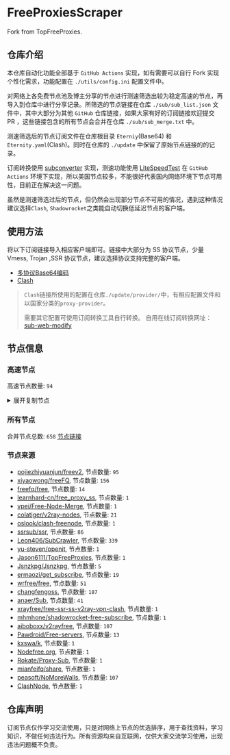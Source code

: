 # FreeProxiesScraper

Fork from TopFreeProxies.

## 仓库介绍
本仓库自动化功能全部基于 `GitHub Actions` 实现，如有需要可以自行 Fork 实现个性化需求，功能配置在 `./utils/config.ini` 配置文件中。

对网络上各免费节点池及博主分享的节点进行测速筛选出较为稳定高速的节点，再导入到仓库中进行分享记录。所筛选的节点链接在仓库 `./sub/sub_list.json` 文件中，其中大部分为其他 `GitHub` 仓库链接，如果大家有好的订阅链接欢迎提交 PR ，这些链接包含的所有节点会合并在仓库 `./sub/sub_merge.txt` 中。

测速筛选后的节点订阅文件在仓库根目录 `Eterniy`(Base64) 和 `Eternity.yaml`(Clash)。同时在仓库的 `./update` 中保留了原始节点链接的的记录。

订阅转换使用 [subconverter](https://github.com/tindy2013/subconverter) 实现，测速功能使用 [LiteSpeedTest](https://github.com/xxf098/LiteSpeedTest) 在 `GitHub Actions` 环境下实现，所以美国节点较多，不能很好代表国内网络环境下节点可用性，目前正在解决这一问题。

虽然是测速筛选过后的节点，但仍然会出现部分节点不可用的情况，遇到这种情况建议选择`Clash`, `Shadowrocket`之类能自动切换低延迟节点的客户端。

## 使用方法
将以下订阅链接导入相应客户端即可。链接中大部分为 SS 协议节点，少量 Vmess, Trojan ,SSR 协议节点，建议选择协议支持完整的客户端。

- [多协议Base64编码](https://raw.githubusercontent.com/caijh/FreeProxiesScraper/master/Eternity)
- [Clash](https://raw.githubusercontent.com/caijh/FreeProxiesScraper/master/Eternity.yaml)

>`Clash`链接所使用的配置在仓库`./update/provider/`中，有相应配置文件和以国家分类的`proxy-provider`。
>
>需要其它配置可使用订阅转换工具自行转换。
>自用在线订阅转换网址：[sub-web-modify](https://sub.v1.mk/)

## 节点信息
### 高速节点
高速节点数量: `94`
<details>
  <summary>展开复制节点</summary>

    ss://YWVzLTI1Ni1jZmI6cXdlclJFV1FAQA@p231.panda004.net:11389#%F0%9F%87%B0%F0%9F%87%B7%20%E4%B8%80%E5%85%83%E6%9C%BA%E5%9C%BAssrsub.de%20%E9%9F%A9%E5%9B%BD%2009
    trojan://8742fb1f-346e-4281-9ec9-4dd1aca4b9bc@hk6702.fans8.xyz:443?allowInsecure=1#%F0%9F%87%AF%F0%9F%87%B5%20%E6%97%A5%E6%9C%AC%28%E6%B2%B9%E7%AE%A1%E7%A0%B4%E8%A7%A3%E8%B5%84%E6%BA%90%E5%90%9B2.0%29%204
    ss://YWVzLTEyOC1nY206ZGJkYzE2ZTMtMWY2MS00MWJiLTk5YTYtNWYyOWQ4Yjg2Zjgy@120.233.185.59:20021#%F0%9F%87%AF%F0%9F%87%B5%20%E6%97%A5%E6%9C%AC%28%E6%B2%B9%E7%AE%A1%E7%A0%B4%E8%A7%A3%E8%B5%84%E6%BA%90%E5%90%9B2.0%29%202
    trojan://384d1b42-655f-11ed-a8bf-f23c91cfbbc9@3b1762f3-sy0cg0-szgtb7-11p9g.cm5.cnkuaishou.com:27233?allowInsecure=0&sni=3b1762f3-sy0cg0-szgtb7-11p9g.cm5.cnkuaishou.com#%F0%9F%87%AF%F0%9F%87%B5%20%E4%B8%80%E5%85%83%E6%9C%BA%E5%9C%BAssrsub.de%20%E6%97%A5%E6%9C%AC%2001
    trojan://85f133142f04dbf6547da33895cfabb3@203.156.253.11:39001?allowInsecure=1&sni=www.yrtok.com#%F0%9F%87%AF%F0%9F%87%B5%20%E4%B8%80%E5%85%83%E6%9C%BA%E5%9C%BAssrsub.de%20%E6%97%A5%E6%9C%AC%2007
    ss://Y2hhY2hhMjAtaWV0Zi1wb2x5MTMwNTpnQ2hidnBYOTVGWlR0T3Y2ZHR3c1JM@91.194.160.151:1235#%F0%9F%87%AF%F0%9F%87%B5%20%E4%B8%80%E5%85%83%E6%9C%BA%E5%9C%BAssrsub.de%20%E6%97%A5%E6%9C%AC%2008
    vmess://eyJ2IjoiMiIsInBzIjoi8J+Hr/Cfh7Ug5pel5pysKOayueeuoeegtOino+i1hOa6kOWQmzIuMCkiLCJhZGQiOiJ3d3cuZmV3YS5jZiIsInBvcnQiOiI0NDMiLCJ0eXBlIjoibm9uZSIsImlkIjoiOWZjZjFlMTAtNzcyYy1jZTgwLWQ1MWYtNjJjNzA4MzMzYzUwIiwiYWlkIjoiMCIsIm5ldCI6IndzIiwicGF0aCI6Ii9wYXRocy8iLCJob3N0Ijoid3d3LmZld2EuY2YiLCJ0bHMiOiJ0bHMifQ==
    vmess://eyJ2IjoiMiIsInBzIjoi8J+Hr/Cfh7Ug5LiA5YWD5py65Zy6c3Nyc3ViLmRlIOaXpeacrCAxMSIsImFkZCI6IjE0MC4yMjcuMjguOTIiLCJwb3J0IjoiMjA0NTIiLCJ0eXBlIjoibm9uZSIsImlkIjoiNTJhYmEzZWItMGE2Zi00YzJmLTI5YzYtZDRiMThhMWQ3YzNlIiwiYWlkIjoiMCIsIm5ldCI6InRjcCIsInBhdGgiOiIvcGF0aHMvIiwiaG9zdCI6Ind3dy5mZXdhLmNmIiwidGxzIjoiIn0=
    vmess://eyJ2IjoiMiIsInBzIjoi8J+Hr/Cfh7Ug5LiA5YWD5py65Zy6c3Nyc3ViLmRlIOaXpeacrCAxMyIsImFkZCI6IjE4My4yMzYuNTEuMzgiLCJwb3J0IjoiNDEzMDIiLCJ0eXBlIjoibm9uZSIsImlkIjoiNDE4MDQ4YWYtYTI5My00Yjk5LTliMGMtOThjYTM1ODBkZDI0IiwiYWlkIjoiMCIsIm5ldCI6InRjcCIsInBhdGgiOiIvcGF0aHMvIiwiaG9zdCI6Ind3dy5mZXdhLmNmIiwidGxzIjoiIn0=
    vmess://eyJ2IjoiMiIsInBzIjoi8J+HrfCfh7Ag5LiA5YWD5py65Zy6c3Nyc3ViLmRlIOmmmea4ryAwMSIsImFkZCI6InhnLmRhc2h1YWkuY3lvdSIsInBvcnQiOiIxOTkwMSIsInR5cGUiOiJub25lIiwiaWQiOiIwNjZiMzJjYy1lZTNkLTQ3MTktYjFmMC0yZjIwMjI5ODczN2UiLCJhaWQiOiIwIiwibmV0IjoidGNwIiwicGF0aCI6Ii9wYXRocy8iLCJob3N0Ijoid3d3LmZld2EuY2YiLCJ0bHMiOiIifQ==
    vmess://eyJ2IjoiMiIsInBzIjoi8J+HqPCfh7Mg5Y+w5rm+KOayueeuoeegtOino+i1hOa6kOWQmzIuMCkgMiIsImFkZCI6IjMzMXR3LmZhbnM4Lnh5eiIsInBvcnQiOiI4MCIsInR5cGUiOiJub25lIiwiaWQiOiI3ZjRmZjJlMWMwOGYzNWJkYWZlNzRhNmEzODY5MDdhYSIsImFpZCI6IjIiLCJuZXQiOiJ3cyIsInBhdGgiOiIvcmF5IiwiaG9zdCI6IjMzMXR3LmZhbnM4Lnh5eiIsInRscyI6InRscyJ9
    vmess://eyJ2IjoiMiIsInBzIjoi8J+HrfCfh7Ag5LiA5YWD5py65Zy6c3Nyc3ViLmRlIOmmmea4ryAwNiIsImFkZCI6IjkzNTFjY2E0LWU1OTQtY2JmYS1hNmRlLTNjMWVlMjMxNTY5NC5jYXN0bGVwZWFraG9zcGl0YWwubW9lIiwicG9ydCI6IjgwIiwidHlwZSI6Im5vbmUiLCJpZCI6IjIxYzkwNjY5LTE5M2QtNDlkMy04ZTM3LWY1YzE0NjJlYjEzNCIsImFpZCI6IjAiLCJuZXQiOiJ3cyIsInBhdGgiOiIvIiwiaG9zdCI6InRtcy5kaW5ndGFsay5jb20iLCJ0bHMiOiIifQ==
    ss://Y2hhY2hhMjAtaWV0Zi1wb2x5MTMwNTphNDY4ZGRiNC1mMDZmLTRhMTAtYmUyYi0yYjg5NTE2OTliNmM@jg647hf446ghvw.gym0boy.com:49709#%F0%9F%87%AD%F0%9F%87%B0%20%E4%B8%80%E5%85%83%E6%9C%BA%E5%9C%BAssrsub.de%20%E9%A6%99%E6%B8%AF%2008
    ss://YWVzLTI1Ni1nY206YzY5Mzc0ZGEtMjIwOC00Y2JkLWI4MWUtY2RmODhiNWU3ZjUz@ss.017.node-for-bigairport.win:22356#%F0%9F%87%AD%F0%9F%87%B0%20%E4%B8%80%E5%85%83%E6%9C%BA%E5%9C%BAssrsub.de%20%E9%A6%99%E6%B8%AF%2009
    ss://YWVzLTI1Ni1nY206YzY5Mzc0ZGEtMjIwOC00Y2JkLWI4MWUtY2RmODhiNWU3ZjUz@ss.008.node-for-bigairport.win:22356#%F0%9F%87%AD%F0%9F%87%B0%20%E4%B8%80%E5%85%83%E6%9C%BA%E5%9C%BAssrsub.de%20%E9%A6%99%E6%B8%AF%2011
    vmess://eyJ2IjoiMiIsInBzIjoi8J+HrfCfh7Ag5LiA5YWD5py65Zy6c3Nyc3ViLmRlIOmmmea4ryAxMiIsImFkZCI6IjEyMC4xOTguNzEuMjE2IiwicG9ydCI6IjQ2MTU5IiwidHlwZSI6Im5vbmUiLCJpZCI6IjQxODA0OGFmLWEyOTMtNGI5OS05YjBjLTk4Y2EzNTgwZGQyNCIsImFpZCI6IjAiLCJuZXQiOiJ0Y3AiLCJwYXRoIjoiLyIsImhvc3QiOiJ0bXMuZGluZ3RhbGsuY29tIiwidGxzIjoiIn0=
    trojan://85f133142f04dbf6547da33895cfabb3@120.233.128.68:39001?allowInsecure=1&sni=120.233.128.68#%F0%9F%87%AD%F0%9F%87%B0%20%E4%B8%80%E5%85%83%E6%9C%BA%E5%9C%BAssrsub.de%20%E9%A6%99%E6%B8%AF%2013
    trojan://85f133142f04dbf6547da33895cfabb3@113.99.140.184:39001?allowInsecure=1&sni=www.yrtok.com#%F0%9F%87%AD%F0%9F%87%B0%20%E4%B8%80%E5%85%83%E6%9C%BA%E5%9C%BAssrsub.de%20%E9%A6%99%E6%B8%AF%2014
    vmess://eyJ2IjoiMiIsInBzIjoi8J+HqPCfh7Mg5Y+w5rm+KOayueeuoeegtOino+i1hOa6kOWQmzIuMCkiLCJhZGQiOiIzMzB0dy5mYW5zOC54eXoiLCJwb3J0IjoiNDQzIiwidHlwZSI6Im5vbmUiLCJpZCI6IjdmNGZmMmUxLWMwOGYtMzViZC1hZmU3LTRhNmEzODY5MDdhYSIsImFpZCI6IjIiLCJuZXQiOiJ3cyIsInBhdGgiOiIvcmF5IiwiaG9zdCI6IjMzMHR3LmZhbnM4Lnh5eiIsInRscyI6InRscyJ9
    ss://YWVzLTI1Ni1jZmI6cXdlclJFV1FAQA@125.141.26.12:4857#%F0%9F%87%B0%F0%9F%87%B7%20%E4%B8%80%E5%85%83%E6%9C%BA%E5%9C%BAssrsub.de%20%E9%9F%A9%E5%9B%BD%2006
    ss://YWVzLTI1Ni1jZmI6eWlqaWFuMDUwMw@54.180.229.125:443#%F0%9F%87%B0%F0%9F%87%B7%20%E4%B8%80%E5%85%83%E6%9C%BA%E5%9C%BAssrsub.de%20%E9%9F%A9%E5%9B%BD%2007
    vmess://eyJ2IjoiMiIsInBzIjoi8J+HrfCfh7Ag6aaZ5rivKOayueeuoeegtOino+i1hOa6kOWQmzIuMCkgMiIsImFkZCI6InpjLjk5MDAuc2QyMDIxMTAwNy54eXoiLCJwb3J0IjoiMzIwMDEiLCJ0eXBlIjoibm9uZSIsImlkIjoiNjdjNTBmNmEtODE2ZC0zNTU1LTg5YjQtMTlkZDI5NjA4ZjhiIiwiYWlkIjoiMCIsIm5ldCI6InRjcCIsInBhdGgiOiIvcmF5IiwiaG9zdCI6IjMzMHR3LmZhbnM4Lnh5eiIsInRscyI6IiJ9
    vmess://eyJ2IjoiMiIsInBzIjoi8J+Hr/Cfh7Ug5pel5pysKOayueeuoeegtOino+i1hOa6kOWQmzIuMCkgMyIsImFkZCI6ImpwMDYtdm01LmVudHJ5LnNkamlnaGJpdW9kcmZoZ2l1by5iZWF1dHkiLCJwb3J0IjoiNjY4IiwidHlwZSI6Im5vbmUiLCJpZCI6ImEwZmVjMWZiLWUyMTctMzQ0Yi04NGUxLTQ1YjQxMmNjZDY3MCIsImFpZCI6IjEiLCJuZXQiOiJ3cyIsInBhdGgiOiIvIiwiaG9zdCI6ImpwMDYtdm01LmVudHJ5LnNkamlnaGJpdW9kcmZoZ2l1by5iZWF1dHkiLCJ0bHMiOiIifQ==
    vmess://eyJ2IjoiMiIsInBzIjoi8J+HsPCfh7cg5LiA5YWD5py65Zy6c3Nyc3ViLmRlIOmfqeWbvSAxMCIsImFkZCI6IjIwMy4yMjcuNDQuNzQiLCJwb3J0IjoiMzE5NDUiLCJ0eXBlIjoibm9uZSIsImlkIjoiN2NjYmIxNDctMzhiOC00ZDdjLTkyMDEtMmFkNGFlOGI4NzYxIiwiYWlkIjoiMCIsIm5ldCI6InRjcCIsInBhdGgiOiIvIiwiaG9zdCI6ImpwMDYtdm01LmVudHJ5LnNkamlnaGJpdW9kcmZoZ2l1by5iZWF1dHkiLCJ0bHMiOiIifQ==
    vmess://eyJ2IjoiMiIsInBzIjoi8J+HrfCfh7Ag6aaZ5rivKOayueeuoeegtOino+i1hOa6kOWQmzIuMCkiLCJhZGQiOiJpbmdyZXNzLWkyLm9uZWJveDYub3JnIiwicG9ydCI6IjM4MTAxIiwidHlwZSI6Im5vbmUiLCJpZCI6Ijc5Mzg2Njg1LTE2ZGEtMzI3Yy05ZTE0LWFhNmQ3MDJkODZiYyIsImFpZCI6IjEiLCJuZXQiOiJ3cyIsInBhdGgiOiIvaGxzL2NjdHY1cGhkLm0zdTgiLCJob3N0Ijoid3d3Lml2cG5wcm8ubmV0IiwidGxzIjoiIn0=
    vmess://eyJ2IjoiMiIsInBzIjoi8J+HuPCfh6wg5paw5Yqg5Z2hKOayueeuoeegtOino+i1hOa6kOWQmzIuMCkgNSIsImFkZCI6ImJhaS1waWFvLXdhbmctemhlLWlwbGM1Mi45ODg0OC54eXoiLCJwb3J0IjoiNDQzIiwidHlwZSI6Im5vbmUiLCJpZCI6IjdmNGZmMmUxLWMwOGYtMzViZC1hZmU3LTRhNmEzODY5MDdhYSIsImFpZCI6IjIiLCJuZXQiOiJ3cyIsInBhdGgiOiIvcmF5IiwiaG9zdCI6InNnNjcxMS5mYW5zOC54eXoiLCJ0bHMiOiJ0bHMifQ==
    trojan://8742fb1f-346e-4281-9ec9-4dd1aca4b9bc@67sg01.fans8.xyz:443?allowInsecure=1#%F0%9F%87%B8%F0%9F%87%AC%20%E6%96%B0%E5%8A%A0%E5%9D%A1%28%E6%B2%B9%E7%AE%A1%E7%A0%B4%E8%A7%A3%E8%B5%84%E6%BA%90%E5%90%9B2.0%29%204
    trojan://16877c70-e7b8-11ec-99f2-1239d0255272@w13.udpgw.com:443?allowInsecure=1#%F0%9F%87%B8%F0%9F%87%AC%20%E6%96%B0%E5%8A%A0%E5%9D%A1%28%E6%B2%B9%E7%AE%A1%E7%A0%B4%E8%A7%A3%E8%B5%84%E6%BA%90%E5%90%9B2.0%29%203
    trojan://d6b8011a-c725-435a-9fec-bf6d3530392c@194.53.53.249:2083?allowInsecure=1&sni=vle.amclubsvip.dpdns.org#%F0%9F%87%B8%F0%9F%87%AC%20%E4%B8%80%E5%85%83%E6%9C%BA%E5%9C%BAssrsub.de%20%E6%96%B0%E5%8A%A0%E5%9D%A1%2004
    vmess://eyJ2IjoiMiIsInBzIjoi8J+HuPCfh6wg5LiA5YWD5py65Zy6c3Nyc3ViLmRlIOaWsOWKoOWdoSAwNSIsImFkZCI6IjEyMC4yMzIuMTUzLjQwIiwicG9ydCI6IjMxMjA5IiwidHlwZSI6Im5vbmUiLCJpZCI6IjQxODA0OGFmLWEyOTMtNGI5OS05YjBjLTk4Y2EzNTgwZGQyNCIsImFpZCI6IjY0IiwibmV0IjoidGNwIiwicGF0aCI6Ii8iLCJob3N0IjoidmxlLmFtY2x1YnN2aXAuZHBkbnMub3JnIiwidGxzIjoiIn0=
    vmess://eyJ2IjoiMiIsInBzIjoi8J+HuPCfh6wg5LiA5YWD5py65Zy6c3Nyc3ViLmRlIOaWsOWKoOWdoSAwOCIsImFkZCI6IjUuMTAuMjQ1LjY5IiwicG9ydCI6IjQ0MyIsInR5cGUiOiJub25lIiwiaWQiOiI1MDk2MDczZC01MzVhLTQ4ODUtOTYwZC1lNzhkNWNiMGE4M2IiLCJhaWQiOiIwIiwibmV0Ijoid3MiLCJwYXRoIjoiL3d5ayIsImhvc3QiOiJkY3MuYXRsZW4uZHBkbnMub3JnIiwidGxzIjoidGxzIn0=
    vmess://eyJ2IjoiMiIsInBzIjoi8J+HqPCfh7Mg5Y+w5rm+XzEyMTMyMDAwMSIsImFkZCI6IjEwMy4xNTkuMjA2LjM1IiwicG9ydCI6IjMxOTQ1IiwidHlwZSI6Im5vbmUiLCJpZCI6ImUyZTUxMWIwLTdkZWYtNGUxYi1kMjM4LTZjYjUzOTFiMmUzZiIsImFpZCI6IjAiLCJuZXQiOiJ3cyIsInBhdGgiOiIvIiwiaG9zdCI6IjEwMy4xNTkuMjA2LjM1IiwidGxzIjoiIn0=
    vmess://eyJ2IjoiMiIsInBzIjoi8J+HqPCfh7Mg5Y+w5rm+XzEyMTMyMDAwMiIsImFkZCI6IjQ1LjEyMS40OC4xOTYiLCJwb3J0IjoiMTAwMDEiLCJ0eXBlIjoibm9uZSIsImlkIjoiMGVkMzU2MjktOTE5YS00ODkxLWJhMGYtMTNjZDE5OGY4NjNiIiwiYWlkIjoiMCIsIm5ldCI6InRjcCIsInBhdGgiOiIvIiwiaG9zdCI6IjEwMy4xNTkuMjA2LjM1IiwidGxzIjoiIn0=
    vmess://eyJ2IjoiMiIsInBzIjoi8J+HqPCfh7Mg5Y+w5rm+XzEyMTMyMDAwNiIsImFkZCI6IjEyMy41OC4xOTcuNzAiLCJwb3J0IjoiNDQzIiwidHlwZSI6Im5vbmUiLCJpZCI6IjRjYTAxOTZjLTA1ZTctNDVlYi05MDM2LTY5MmMyMDFmNDVmYiIsImFpZCI6IjAiLCJuZXQiOiJ3cyIsInBhdGgiOiIvIiwiaG9zdCI6IiIsInRscyI6IiJ9
    vmess://eyJ2IjoiMiIsInBzIjoi8J+HqPCfh7Mg5Y+w5rm+XzEyMTMyMDAwNyIsImFkZCI6IjE1Mi4zMi4xNjcuMTY2IiwicG9ydCI6IjE5NTg4IiwidHlwZSI6Im5vbmUiLCJpZCI6ImUxNjBkMGJhLTViMWEtNDQ4Yy1mY2ZiLTM1YmZjNWMyYjFiNSIsImFpZCI6IjAiLCJuZXQiOiJ0Y3AiLCJwYXRoIjoiLyIsImhvc3QiOiIiLCJ0bHMiOiIifQ==
    vmess://eyJ2IjoiMiIsInBzIjoi8J+HuPCfh6wg5paw5Yqg5Z2hXzEyMTMyMDAwMSIsImFkZCI6IjguMjIyLjIzOS43IiwicG9ydCI6IjMwMzI3IiwidHlwZSI6Im5vbmUiLCJpZCI6ImIzMTNlNjcwLWJmZDQtNGI2Mi1kMzE0LTBkMjk2ZTM2MzE5MiIsImFpZCI6IjAiLCJuZXQiOiJ0Y3AiLCJwYXRoIjoiLyIsImhvc3QiOiIiLCJ0bHMiOiIifQ==
    vmess://eyJ2IjoiMiIsInBzIjoi8J+HuPCfh6wg5paw5Yqg5Z2hXzEyMTMyMDAwNCIsImFkZCI6IjIwNy4xNDguNzcuMjE1IiwicG9ydCI6IjIiLCJ0eXBlIjoibm9uZSIsImlkIjoiNmUyMDgwYmMtMDdiMC00MDQ2LThjNmEtYmI1YTE4ZTEyZjdjIiwiYWlkIjoiMCIsIm5ldCI6IndzIiwicGF0aCI6Ii8iLCJob3N0IjoiIiwidGxzIjoiIn0=
    vmess://eyJ2IjoiMiIsInBzIjoi8J+HuPCfh6wg5paw5Yqg5Z2hXzEyMTMyMDAwOCIsImFkZCI6IjguMjE5LjI0MC4xMjAiLCJwb3J0IjoiMzI5NjkiLCJ0eXBlIjoibm9uZSIsImlkIjoiOTUyNDkwMjAtZmJiNy00NTkyLWVmY2UtNmFkMzk1NGMzZmFkIiwiYWlkIjoiMCIsIm5ldCI6InRjcCIsInBhdGgiOiIvIiwiaG9zdCI6IiIsInRscyI6IiJ9
    vmess://eyJ2IjoiMiIsInBzIjoi8J+HuPCfh6wg5paw5Yqg5Z2hXzEyMTMyMDAwOSIsImFkZCI6IjguMjE5LjU5LjYzIiwicG9ydCI6IjEyNjgxIiwidHlwZSI6Im5vbmUiLCJpZCI6ImNjNThjYmRjLWMzNmYtNDJmNC05MjU0LThmNGZjNTY0MjQ2YiIsImFpZCI6IjAiLCJuZXQiOiJ0Y3AiLCJwYXRoIjoiLyIsImhvc3QiOiIiLCJ0bHMiOiIifQ==
    vmess://eyJ2IjoiMiIsInBzIjoi8J+HuPCfh6wg5paw5Yqg5Z2hXzEyMTMyMDAzNyIsImFkZCI6IjguMjE5LjU5LjIyMiIsInBvcnQiOiI0Njk5OCIsInR5cGUiOiJub25lIiwiaWQiOiI1YzliZWQxYS03MTZiLTQzZTctYzgwNy05ZTA3NTgxODYzNjAiLCJhaWQiOiIwIiwibmV0Ijoid3MiLCJwYXRoIjoiLyIsImhvc3QiOiIiLCJ0bHMiOiIifQ==
    vmess://eyJ2IjoiMiIsInBzIjoi8J+HuPCfh6wg5paw5Yqg5Z2hXzEyMTMyMDA5MCIsImFkZCI6IjE0My40Mi42Ni45IiwicG9ydCI6IjQwNjM3IiwidHlwZSI6Im5vbmUiLCJpZCI6IjdlMzBkMDM5LTE3NTEtNGZiZC1hYTBhLTkxOGIwMzAwMzUxNSIsImFpZCI6IjAiLCJuZXQiOiJ3cyIsInBhdGgiOiIvY2hhbWkiLCJob3N0IjoiIiwidGxzIjoiIn0=
    vmess://eyJ2IjoiMiIsInBzIjoi8J+Hr/Cfh7Ug5pel5pysXzEyMTMyMDAwMSIsImFkZCI6IjEwMy4zNS4xOTAuNjUiLCJwb3J0IjoiNDQzIiwidHlwZSI6Im5vbmUiLCJpZCI6ImVkNTMxZWJlLTQ5NzEtNDdmOS1hODgxLTYzNmQwYjEwMWE0NSIsImFpZCI6IjAiLCJuZXQiOiJ3cyIsInBhdGgiOiIvIiwiaG9zdCI6IiIsInRscyI6IiJ9
    vmess://eyJ2IjoiMiIsInBzIjoi8J+Hr/Cfh7Ug5pel5pysXzEyMTMyMDAwNyIsImFkZCI6IjY0LjE3Ni4zOS4zMSIsInBvcnQiOiI1NjI2MiIsInR5cGUiOiJub25lIiwiaWQiOiI1OTBmMjc0NC1lOWQxLTRmMmMtYTM4NC1kMzViNzM2YmNhNDEiLCJhaWQiOiIwIiwibmV0IjoidGNwIiwicGF0aCI6Ii8iLCJob3N0IjoiIiwidGxzIjoiIn0=
    vmess://eyJ2IjoiMiIsInBzIjoi8J+Hr/Cfh7Ug5pel5pysXzEyMTMyMDAwOSIsImFkZCI6ImtreXgueXlkc2lpLmNvbSIsInBvcnQiOiI4MCIsInR5cGUiOiJub25lIiwiaWQiOiJmMzJmYjYzNy02N2ViLTQ4YmUtOWYyOS00NTIzYzQ3MjBkZTciLCJhaWQiOiIwIiwibmV0Ijoid3MiLCJwYXRoIjoiLyIsImhvc3QiOiJ5eHR3LjY1MTU2OC54eXoiLCJ0bHMiOiIifQ==
    vmess://eyJ2IjoiMiIsInBzIjoi8J+Hr/Cfh7Ug5pel5pysXzEyMTMyMDAyMiIsImFkZCI6IjE0OS4yOC4xOS42MyIsInBvcnQiOiI0MjI4MCIsInR5cGUiOiJub25lIiwiaWQiOiI4MjNjYTBkNC1hN2Y4LTRlOTktODA5MC0yMzUxZjcxOGQxMDYiLCJhaWQiOiIwIiwibmV0IjoidGNwIiwicGF0aCI6Ii8iLCJob3N0IjoieXh0dy42NTE1NjgueHl6IiwidGxzIjoiIn0=
    ss://YWVzLTEyOC1jZmI6c2hhZG93c29ja3M@156.146.38.163:443#US_09
    vmess://eyJ2IjoiMiIsInBzIjoiUG9vbF/wn4e68J+HuFVTXzEyIiwiYWRkIjoiMTkyLjk2LjIwNC4yNTAiLCJwb3J0IjoiNDQzIiwidHlwZSI6Im5vbmUiLCJpZCI6ImFiYTUwZGQ0LTU0ODQtM2IwNS1iMTRhLTQ2NjFjYWY4NjJkNSIsImFpZCI6IjQiLCJuZXQiOiJ3cyIsInBhdGgiOiIvd3MiLCJob3N0IjoiIiwidGxzIjoidGxzIn0=
    vmess://eyJ2IjoiMiIsInBzIjoiVVNfMTMiLCJhZGQiOiIxNTAuMjMwLjQxLjkiLCJwb3J0IjoiMjMyOTIiLCJ0eXBlIjoibm9uZSIsImlkIjoiOTU2YzZjMmYtYmY1NC00Yjg3LWZhZmQtNGI3NjdjYTEyNzUwIiwiYWlkIjoiMCIsIm5ldCI6InRjcCIsInBhdGgiOiIvd3MiLCJob3N0IjoiIiwidGxzIjoiIn0=
    vmess://eyJ2IjoiMiIsInBzIjoiVVNfMTQiLCJhZGQiOiIxNTkuMjIzLjMyLjIzMCIsInBvcnQiOiI4MDgwIiwidHlwZSI6Im5vbmUiLCJpZCI6IjcwMDIzMzBkLWZlMjctNGI1Ni1iMjJmLWQ3ZTNlYjgyNWZkYiIsImFpZCI6IjAiLCJuZXQiOiJ3cyIsInBhdGgiOiIvY2N0djEzL2hkLm0zdTgiLCJob3N0IjoiMTU5LjIyMy4zMi4yMzAiLCJ0bHMiOiIifQ==
    vmess://eyJ2IjoiMiIsInBzIjoiVVNfMTYiLCJhZGQiOiI1MS44MS4yMjMuMzEiLCJwb3J0IjoiNDQzIiwidHlwZSI6Im5vbmUiLCJpZCI6ImMwMTU2NDUxLTRlZmItNDVlMi04NGZjLThkMzE1YzQ2NTBkYiIsImFpZCI6IjMyIiwibmV0IjoidGNwIiwicGF0aCI6Ii9jY3R2MTMvaGQubTN1OCIsImhvc3QiOiIxNTkuMjIzLjMyLjIzMCIsInRscyI6IiJ9
    vmess://eyJ2IjoiMiIsInBzIjoiVVNfMTciLCJhZGQiOiI2OC4xODMuMTI5LjE5NyIsInBvcnQiOiI4MDgwIiwidHlwZSI6Im5vbmUiLCJpZCI6IjE1N2FiMjRjLTJmMDItNDRkMi1iMjExLTZkNzA2MTJjOWY2NCIsImFpZCI6IjAiLCJuZXQiOiJ3cyIsInBhdGgiOiIvY2N0djEzL2hkLm0zdTgiLCJob3N0IjoiNjguMTgzLjEyOS4xOTciLCJ0bHMiOiIifQ==
    vmess://eyJ2IjoiMiIsInBzIjoi8J+HuvCfh7gg5LiA5YWD5py65Zy6c3Nyc3ViLmRlIOe+juWbvSAwNSIsImFkZCI6InhkZC5kYXNodWFpLmN5b3UiLCJwb3J0IjoiNDUwNTMiLCJ0eXBlIjoibm9uZSIsImlkIjoiMDY2YjMyY2MtZWUzZC00NzE5LWIxZjAtMmYyMDIyOTg3MzdlIiwiYWlkIjoiMCIsIm5ldCI6InRjcCIsInBhdGgiOiIvY2N0djEzL2hkLm0zdTgiLCJob3N0IjoiNjguMTgzLjEyOS4xOTciLCJ0bHMiOiIifQ==
    trojan://d6b8011a-c725-435a-9fec-bf6d3530392c@198.62.62.4:443?allowInsecure=1&sni=vle.amclubsvip.dpdns.org#%F0%9F%87%BA%F0%9F%87%B8%20%E4%B8%80%E5%85%83%E6%9C%BA%E5%9C%BAssrsub.de%20%E7%BE%8E%E5%9B%BD%2008
    ss://Y2hhY2hhMjAtaWV0Zi1wb2x5MTMwNTo0YzlhYTczOS1mZjJkLTQ1Y2MtYmZjMC05MDIzMWY5MTk5NTY@sh.pddwdf.store:39789#%F0%9F%87%BA%F0%9F%87%B8%20%E4%B8%80%E5%85%83%E6%9C%BA%E5%9C%BAssrsub.de%20%E7%BE%8E%E5%9B%BD%2009
    vmess://eyJ2IjoiMiIsInBzIjoi8J+HuvCfh7gg5LiA5YWD5py65Zy6c3Nyc3ViLmRlIOe+juWbvSAxMiIsImFkZCI6ImhhYS5kYXNodWFpLmN5b3UiLCJwb3J0IjoiNDUwNTIiLCJ0eXBlIjoibm9uZSIsImlkIjoiMDY2YjMyY2MtZWUzZC00NzE5LWIxZjAtMmYyMDIyOTg3MzdlIiwiYWlkIjoiMCIsIm5ldCI6InRjcCIsInBhdGgiOiIvIiwiaG9zdCI6InZsZS5hbWNsdWJzdmlwLmRwZG5zLm9yZyIsInRscyI6IiJ9
    trojan://d6b8011a-c725-435a-9fec-bf6d3530392c@104.25.254.4:2087?allowInsecure=1&sni=vle.amclubdns.dpdns.org#%F0%9F%87%BA%F0%9F%87%B8%20%E4%B8%80%E5%85%83%E6%9C%BA%E5%9C%BAssrsub.de%20%E7%BE%8E%E5%9B%BD%2013
    vmess://eyJ2IjoiMiIsInBzIjoi8J+HuvCfh7gg5LiA5YWD5py65Zy6c3Nyc3ViLmRlIOe+juWbvSAxNiIsImFkZCI6IjEwNC4yMS45Ni4xIiwicG9ydCI6IjIwODciLCJ0eXBlIjoibm9uZSIsImlkIjoiMWMzNjkwNmUtMWEyMS00MzMwLWIwNGYtODViYWYxYTZmZjI2IiwiYWlkIjoiMCIsIm5ldCI6IndzIiwicGF0aCI6Ii8iLCJob3N0IjoicmFrMWQzLjc3NzI2OS54eXoiLCJ0bHMiOiJ0bHMifQ==
    vmess://eyJ2IjoiMiIsInBzIjoi8J+HuvCfh7gg5LiA5YWD5py65Zy6c3Nyc3ViLmRlIOe+juWbvSAyNiIsImFkZCI6IjQ1LjE0Ny4yMDEuMjMxIiwicG9ydCI6IjIzMTAwIiwidHlwZSI6Im5vbmUiLCJpZCI6ImFjYjNmYTIwLTY2N2ItNDMxZC1iMGUwLTI1MDQ1YWU4YjJkMSIsImFpZCI6IjAiLCJuZXQiOiJ3cyIsInBhdGgiOiIvIiwiaG9zdCI6IiIsInRscyI6IiJ9
    trojan://2b1ed981-6547-4094-998b-06a3323d6f6c@120.233.44.201:21179?allowInsecure=0&sni=k30.tudou211.com#%F0%9F%87%BA%F0%9F%87%B8%20%E4%B8%80%E5%85%83%E6%9C%BA%E5%9C%BAssrsub.de%20%E7%BE%8E%E5%9B%BD%2036
    trojan://1b4c16925f934c57b954a9f0f23dea33@42.240.152.238:8842?allowInsecure=1&sni=brwx.spvpv.com#%F0%9F%87%BA%F0%9F%87%B8%20%E4%B8%80%E5%85%83%E6%9C%BA%E5%9C%BAssrsub.de%20%E7%BE%8E%E5%9B%BD%2041
    trojan://4a3ee276-f50f-46f6-ba4d-13571732ab70@172.67.204.120:443?allowInsecure=0&sni=ddcDe.890603.XYz#%F0%9F%87%BA%F0%9F%87%B8%20%E4%B8%80%E5%85%83%E6%9C%BA%E5%9C%BAssrsub.de%20%E7%BE%8E%E5%9B%BD%2046
    vmess://eyJ2IjoiMiIsInBzIjoi8J+HuvCfh7gg5LiA5YWD5py65Zy6c3Nyc3ViLmRlIOe+juWbvSA0NyIsImFkZCI6InYyNS5oZWR1aWFuLmxpbmsiLCJwb3J0IjoiMzA4MjUiLCJ0eXBlIjoibm9uZSIsImlkIjoiY2JiM2Y4NzctZDFmYi0zNDRjLTg3YTktZDE1M2JmZmQ1NDg0IiwiYWlkIjoiMiIsIm5ldCI6IndzIiwicGF0aCI6Ii9vb29vIiwiaG9zdCI6InYyNS5oZWR1aWFuLmxpbmsiLCJ0bHMiOiIifQ==
    vmess://eyJ2IjoiMiIsInBzIjoi8J+HuvCfh7gg5LiA5YWD5py65Zy6c3Nyc3ViLmRlIOe+juWbvSA1NCIsImFkZCI6IjE0MS4xMDEuMTIwLjY0IiwicG9ydCI6IjIwNTMiLCJ0eXBlIjoibm9uZSIsImlkIjoiMzgxY2I2ZDEtNmFkNC00OTA5LTg0OTQtYjhkNzg2Y2Y3OGNlIiwiYWlkIjoiMCIsIm5ldCI6IndzIiwicGF0aCI6Ii8iLCJob3N0IjoiMTc0NDAwNzU3OC5zcGVlZC56amd6YS5jY2NwLmZyZWVmbHkucHAudWEiLCJ0bHMiOiJ0bHMifQ==
    trojan://T@_WvT8Ho@LW%w_,@172.66.44.214:2053?allowInsecure=0&sni=NOp-55q.pAgEs.dEv#%F0%9F%87%BA%F0%9F%87%B8%20%E4%B8%80%E5%85%83%E6%9C%BA%E5%9C%BAssrsub.de%20%E7%BE%8E%E5%9B%BD%2056
    vmess://eyJ2IjoiMiIsInBzIjoi8J+HuvCfh7gg5LiA5YWD5py65Zy6c3Nyc3ViLmRlIOe+juWbvSA2NiIsImFkZCI6IjEwNC4xOC40My4yMSIsInBvcnQiOiI4NDQzIiwidHlwZSI6Im5vbmUiLCJpZCI6ImIzYjI4ZGE1LWEyN2QtNGQzMy1lZTEzLWRjZGY1YzdmYzQ1YiIsImFpZCI6IjAiLCJuZXQiOiJ3cyIsInBhdGgiOiIvIiwiaG9zdCI6Im1haWxtYW4tYmFja2luZy1mYWNpbGl0YXRlLWNlbnRzLnRyeWNsb3VkZmxhcmUuY29tIiwidGxzIjoidGxzIn0=
    vmess://eyJ2IjoiMiIsInBzIjoi8J+HuvCfh7gg5LiA5YWD5py65Zy6c3Nyc3ViLmRlIOe+juWbvSA2NyIsImFkZCI6IjQ1LjIwNy4yMDEuMTUiLCJwb3J0IjoiMzQ2MjUiLCJ0eXBlIjoibm9uZSIsImlkIjoiMzU1MTBkZjQtOTg5OS00NDI3LWU4MjYtZDAwNWYwYWFiYzZjIiwiYWlkIjoiMCIsIm5ldCI6InRjcCIsInBhdGgiOiIvIiwiaG9zdCI6Im1haWxtYW4tYmFja2luZy1mYWNpbGl0YXRlLWNlbnRzLnRyeWNsb3VkZmxhcmUuY29tIiwidGxzIjoiIn0=
    vmess://eyJ2IjoiMiIsInBzIjoi8J+HqPCfh6Yg5Yqg5ou/5aSnXzEyMTMyMDAwMyIsImFkZCI6IjE5OC41Ny4yNy4yMTIiLCJwb3J0IjoiMjIzMjQiLCJ0eXBlIjoibm9uZSIsImlkIjoiMDQ2MjFiYWUtYWIzNi0xMWVjLWI5MDktMDI0MmFjMTIwMDAyIiwiYWlkIjoiMCIsIm5ldCI6InRjcCIsInBhdGgiOiIvIiwiaG9zdCI6Im1haWxtYW4tYmFja2luZy1mYWNpbGl0YXRlLWNlbnRzLnRyeWNsb3VkZmxhcmUuY29tIiwidGxzIjoiIn0=
    vmess://eyJ2IjoiMiIsInBzIjoi8J+HqPCfh6Yg5Yqg5ou/5aSnXzEyMTMyMDAzMiIsImFkZCI6IjE5My4yMDMuMjAzLjYzIiwicG9ydCI6IjgwIiwidHlwZSI6Im5vbmUiLCJpZCI6ImY2MTIwM2JkLWYzODYtNGQxMi05ODUzLWNjODI5ZDZiN2M5ZCIsImFpZCI6IjAiLCJuZXQiOiJ3cyIsInBhdGgiOiIvdm1lc3MiLCJob3N0IjoiMTkzLjIwMy4yMDMuNjMiLCJ0bHMiOiIifQ==
    vmess://eyJ2IjoiMiIsInBzIjoi8J+HuvCfh7gg576O5Zu9XzEyMTMyMDAwMyIsImFkZCI6ImU2OTFkNjFhLWYuM252eC5jb20iLCJwb3J0IjoiNDQzIiwidHlwZSI6Im5vbmUiLCJpZCI6Ijc0ZGQ2NzRkLTM1ZmEtNGY3NS04YjA1LTBmMjc2ZTE1YzA5MSIsImFpZCI6IjEiLCJuZXQiOiJ3cyIsInBhdGgiOiIvYXNzZXRzIiwiaG9zdCI6ImU2OTFkNjFhLWYuM252eC5jb20iLCJ0bHMiOiJ0bHMifQ==
    ss://YWVzLTI1Ni1jZmI6YUxwUXRmRVplNDQ1UXlIaw@185.126.116.125:9098#RO_08
    ss://YWVzLTI1Ni1nY206UmV4bkJnVTdFVjVBRHhH@169.197.141.14:7002#ZZ_20
    ss://YWVzLTI1Ni1nY206Rm9PaUdsa0FBOXlQRUdQ@169.197.143.232:7307#ZZ_21
    vmess://eyJ2IjoiMiIsInBzIjoiXzAyIiwiYWRkIjoiMjMuOTEuMTAwLjI0MyIsInBvcnQiOiIzMDg2MiIsInR5cGUiOiJub25lIiwiaWQiOiIzYjBmNDRlNC1kZDExLTQyOWQtYzgwZi02MTViMTA1OTVkYjkiLCJhaWQiOiIwIiwibmV0IjoidGNwIiwicGF0aCI6Ii9hc3NldHMiLCJob3N0IjoiZTY5MWQ2MWEtZi4zbnZ4LmNvbSIsInRscyI6IiJ9
    vmess://eyJ2IjoiMiIsInBzIjoiXzAzIiwiYWRkIjoiMTI4LjEuMTM0LjEyNiIsInBvcnQiOiI2NjY2IiwidHlwZSI6Im5vbmUiLCJpZCI6IjdmYjNiNTcxLWNkYTgtNDBmNi1jOWU2LWRiOTc2NWVhOGZhYSIsImFpZCI6IjAiLCJuZXQiOiJ0Y3AiLCJwYXRoIjoiL2Fzc2V0cyIsImhvc3QiOiJlNjkxZDYxYS1mLjNudnguY29tIiwidGxzIjoiIn0=
    vmess://eyJ2IjoiMiIsInBzIjoiXzA0IiwiYWRkIjoiMTY4LjEzOC4xNzEuNjUiLCJwb3J0IjoiNDQzIiwidHlwZSI6Im5vbmUiLCJpZCI6IjRhZjZmZDlhLWU4YjQtNDZmMi1kYTNhLTIwN2Y0NTc3NjU2YyIsImFpZCI6IjAiLCJuZXQiOiJ0Y3AiLCJwYXRoIjoiL2Fzc2V0cyIsImhvc3QiOiJlNjkxZDYxYS1mLjNudnguY29tIiwidGxzIjoidGxzIn0=
    vmess://eyJ2IjoiMiIsInBzIjoiXzA1IiwiYWRkIjoiMTM5LjU5LjI0NC4xNDMiLCJwb3J0IjoiMzg5NDEiLCJ0eXBlIjoibm9uZSIsImlkIjoiM2RjNWMxYzktN2Q4Yy00MzJlLWRhZmYtNDQyMjEwM2E3OTE4IiwiYWlkIjoiMCIsIm5ldCI6InRjcCIsInBhdGgiOiIvYXNzZXRzIiwiaG9zdCI6ImU2OTFkNjFhLWYuM252eC5jb20iLCJ0bHMiOiIifQ==
    vmess://eyJ2IjoiMiIsInBzIjoiUmVsYXlfLfCfh6zwn4enR0JfMDYiLCJhZGQiOiJubnYuY2hpdGFjZG4ueHl6IiwicG9ydCI6IjU0MjQyIiwidHlwZSI6Im5vbmUiLCJpZCI6ImYyMzkzZDgyLTk0YzQtNGIxMi04MjY3LTI5M2E3NTAwZTQ4NyIsImFpZCI6IjAiLCJuZXQiOiJ0Y3AiLCJwYXRoIjoiL2Fzc2V0cyIsImhvc3QiOiJlNjkxZDYxYS1mLjNudnguY29tIiwidGxzIjoiIn0=
    ss://YWVzLTI1Ni1nY206VEV6amZBWXEySWp0dW9T@85.208.108.20:6697#%F0%9F%87%AA%F0%9F%87%BA%20%E6%AC%A7%E6%B4%B2%28%E6%B2%B9%E7%AE%A1%E7%A0%B4%E8%A7%A3%E8%B5%84%E6%BA%90%E5%90%9B2.0%29%206
    trojan://7dafe71e-2be6-302f-bdfc-e6319a3299bc@tj-sg02.yiyodns.xyz:443?allowInsecure=1#%F0%9F%87%AA%F0%9F%87%BA%20%E6%AC%A7%E6%B4%B2%28%E6%B2%B9%E7%AE%A1%E7%A0%B4%E8%A7%A3%E8%B5%84%E6%BA%90%E5%90%9B2.0%29%205
    trojan://e8c1ab3c-89b3-4933-92df-682e6dce7819@jgwxn4.gaox.ml:443?allowInsecure=1&sni=jgwxn4.gaox.ml#%F0%9F%87%AA%F0%9F%87%BA%20%E6%AC%A7%E6%B4%B2%28%E6%B2%B9%E7%AE%A1%E7%A0%B4%E8%A7%A3%E8%B5%84%E6%BA%90%E5%90%9B2.0%29%204
    vmess://eyJ2IjoiMiIsInBzIjoi8J+HqvCfh7og5qyn5rSyKOayueeuoeegtOino+i1hOa6kOWQmzIuMCkgMyIsImFkZCI6IjE4NS4yMjUuNjkuMTM0IiwicG9ydCI6IjQ1MDgxIiwidHlwZSI6Im5vbmUiLCJpZCI6IjNjM2JmZDc1LWRjMzAtNGU3Ni04OTQwLTQ3ZTExMzdlMjFmOSIsImFpZCI6IjY0IiwibmV0IjoidGNwIiwicGF0aCI6Ii8iLCJob3N0Ijoiamd3eG40Lmdhb3gubWwiLCJ0bHMiOiIifQ==
    vmess://eyJ2IjoiMiIsInBzIjoi8J+HqvCfh7og5qyn5rSyKOayueeuoeegtOino+i1hOa6kOWQmzIuMCkiLCJhZGQiOiJiZ3B2Mi5rdHlqc3EuY29tIiwicG9ydCI6IjEyMjIzIiwidHlwZSI6Im5vbmUiLCJpZCI6IjllYTcwZDU3LTljYjYtM2JkMC1hZTQxLTU2MDFlNTE2ZGNjNiIsImFpZCI6IjAiLCJuZXQiOiJ0Y3AiLCJwYXRoIjoiLyIsImhvc3QiOiJqZ3d4bjQuZ2FveC5tbCIsInRscyI6IiJ9
    trojan://bd77bfe8-e0f3-11ec-bd7c-f23c913c8d2b@e312e558-sxusg0-t3f7qr-141tv.cu.plebai.net:15229?allowInsecure=0&sni=e312e558-sxusg0-t3f7qr-141tv.cu.plebai.net#%F0%9F%87%A9%F0%9F%87%AA%20%E4%B8%80%E5%85%83%E6%9C%BA%E5%9C%BAssrsub.de%20%E4%BF%84%E7%BD%97%E6%96%AF%2007
    ss://YWVzLTI1Ni1nY206M2VlOTBhYTktODgzMS00ZWEzLTk0MjUtYzM2MTA5MGE5Mzhk@zf1.10101251.xyz:20251#%F0%9F%87%A9%F0%9F%87%AA%20%E4%B8%80%E5%85%83%E6%9C%BA%E5%9C%BAssrsub.de%20%E8%8A%AC%E5%85%B0%2001
    vmess://eyJ2IjoiMiIsInBzIjoi8J+HqfCfh6og5LiA5YWD5py65Zy6c3Nyc3ViLmRlIOS8iuaclyAwMSIsImFkZCI6IjUuNzUuMTkzLjI1NCIsInBvcnQiOiIyMDgwIiwidHlwZSI6Im5vbmUiLCJpZCI6ImI1ZGUzZWNiLTBiODQtNGMxYi1jMTExLTRiNzdhZGQ0ODMzNyIsImFpZCI6IjAiLCJuZXQiOiJ0Y3AiLCJwYXRoIjoiLyIsImhvc3QiOiJlMzEyZTU1OC1zeHVzZzAtdDNmN3FyLTE0MXR2LmN1LnBsZWJhaS5uZXQiLCJ0bHMiOiIifQ==
    vmess://eyJ2IjoiMiIsInBzIjoi5LmM5YWL5YWwXzEyMTMyMDAwNCIsImFkZCI6IjE4NS4yNTAuMTUwLjIyMCIsInBvcnQiOiI4MDgwIiwidHlwZSI6Im5vbmUiLCJpZCI6ImFjNzZmYzQxLTk2YjItNGQ1Yi04MDJkLTY5NWU2YWM1NzgwYiIsImFpZCI6IjAiLCJuZXQiOiJ3cyIsInBhdGgiOiIvdm1lc3MiLCJob3N0IjoiMTg1LjI1MC4xNTAuMjIwIiwidGxzIjoiIn0=
    vmess://eyJ2IjoiMiIsInBzIjoi8J+HrvCfh7cg5LyK5pyXXzEyMTMyMDAwMSIsImFkZCI6IjE5NS4yMTEuNDQuMTA3IiwicG9ydCI6IjIwNTE1IiwidHlwZSI6Im5vbmUiLCJpZCI6ImE1NmIxZmIyLTZhNDgtNGQwOC04MGU3LTdjYzFiMmRmMDE5ZSIsImFpZCI6IjAiLCJuZXQiOiJ0Y3AiLCJwYXRoIjoiL3ZtZXNzIiwiaG9zdCI6IjE4NS4yNTAuMTUwLjIyMCIsInRscyI6IiJ9
    vmess://eyJ2IjoiMiIsInBzIjoi8J+HrvCfh7cg5LyK5pyXXzEyMTMyMDAwNiIsImFkZCI6IjgxLjEyLjI3LjIiLCJwb3J0IjoiNTg3NjgiLCJ0eXBlIjoibm9uZSIsImlkIjoiMzI0ZDM4NjgtY2ZlZi00YmQ0LWFiNDQtMTc3NmE0MDY2MzVmIiwiYWlkIjoiMCIsIm5ldCI6InRjcCIsInBhdGgiOiIvdm1lc3MiLCJob3N0IjoiMTg1LjI1MC4xNTAuMjIwIiwidGxzIjoiIn0=
    vmess://eyJ2IjoiMiIsInBzIjoi8J+HrvCfh7cg5LyK5pyXXzEyMTMyMDAwNyIsImFkZCI6IjE1OC41OC4xODguMjEiLCJwb3J0IjoiNDUwNjEiLCJ0eXBlIjoibm9uZSIsImlkIjoiMDk2YmI3OTktNjU1NC00YmFjLTgyMmUtM2FhNTY0ZWEzMWZmIiwiYWlkIjoiMCIsIm5ldCI6IndzIiwicGF0aCI6Ii8iLCJob3N0IjoiIiwidGxzIjoiIn0=
    vmess://eyJ2IjoiMiIsInBzIjoi8J+HrvCfh7cg5LyK5pyXXzEyMTMyMDAwOCIsImFkZCI6Ijc5LjE0My44NC4xMTciLCJwb3J0IjoiMTE1NDEiLCJ0eXBlIjoibm9uZSIsImlkIjoiNDY0NjViYmUtNjI4YS00OTg4LWFlM2MtMGMxNjQyMzdhMDM5IiwiYWlkIjoiMCIsIm5ldCI6InRjcCIsInBhdGgiOiIvIiwiaG9zdCI6IiIsInRscyI6IiJ9
    vmess://eyJ2IjoiMiIsInBzIjoi8J+Ht/Cfh7og5L+E572X5pav6IGU6YKmXzEyMTMyMDAwMiIsImFkZCI6IjQ2LjI5LjE2Ni4yMzciLCJwb3J0IjoiNDc1NTUiLCJ0eXBlIjoibm9uZSIsImlkIjoiMGM0OWNkMTktMjc1OC00ZDM4LWU2YTgtMTFmMmQ2NjM1ODYwIiwiYWlkIjoiMCIsIm5ldCI6InRjcCIsInBhdGgiOiIvIiwiaG9zdCI6IiIsInRscyI6IiJ9
    vmess://eyJ2IjoiMiIsInBzIjoi8J+HsfCfh7og5Y2i5qOu5aChXzEyMTMyMDAwMSIsImFkZCI6IjEwNy4xODkuMjkuMTkzIiwicG9ydCI6IjIxMjgwIiwidHlwZSI6Im5vbmUiLCJpZCI6IjJkMjNiNzFmLTc4ZTEtNGYxNy1hN2NjLTFlZjA0YTkxMGE0YyIsImFpZCI6IjAiLCJuZXQiOiJ0Y3AiLCJwYXRoIjoiLyIsImhvc3QiOiIiLCJ0bHMiOiIifQ==
    vmess://eyJ2IjoiMiIsInBzIjoi8J+HrvCfh7Mg5Y2w5bqmXzEyMTMyMDAwMSIsImFkZCI6IjEwMy4xMTQuMjAxLjE0MyIsInBvcnQiOiI1OTQ4NyIsInR5cGUiOiJub25lIiwiaWQiOiI1MWZiNTYyZS0wYTliLTRjMjctZTRkOC02ZjQ4ODNiYjUxNjUiLCJhaWQiOiIwIiwibmV0IjoidGNwIiwicGF0aCI6Ii8iLCJob3N0IjoiIiwidGxzIjoiIn0=
    


</details>

### 所有节点
合并节点总数: `658`
[节点链接](https://raw.githubusercontent.com/caijh/TopFreeProxies/master/sub/sub_merge_base64.txt)

### 节点来源
- [pojiezhiyuanjun/freev2](https://github.com/pojiezhiyuanjun/freev2), 节点数量: `95`
- [xiyaowong/freeFQ](https://github.com/xiyaowong/freeFQ), 节点数量: `156`
- [freefq/free](https://github.com/freefq/free), 节点数量: `14`
- [learnhard-cn/free_proxy_ss](https://github.com/learnhard-cn/free_proxy_ss), 节点数量: `1`
- [vpei/Free-Node-Merge](https://github.com/vpei/Free-Node-Merge), 节点数量: `1`
- [colatiger/v2ray-nodes](https://github.com/colatiger/v2ray-nodes), 节点数量: `21`
- [oslook/clash-freenode](https://github.com/oslook/clash-freenode), 节点数量: `1`
- [ssrsub/ssr](https://github.com/ssrsub/ssr), 节点数量: `86`
- [Leon406/SubCrawler](https://github.com/Leon406/SubCrawler), 节点数量: `339`
- [yu-steven/openit](https://github.com/yu-steven/openit), 节点数量: `1`
- [Jason6111/TopFreeProxies](https://github.com/Jason6111/TopFreeProxies), 节点数量: `1`
- [Jsnzkpg/Jsnzkpg](https://github.com/Jsnzkpg/Jsnzkpg), 节点数量: `5`
- [ermaozi/get_subscribe](https://github.com/ermaozi/get_subscribe), 节点数量: `19`
- [wrfree/free](https://github.com/wrfree/free), 节点数量: `51`
- [changfengoss](https://github.com/ronghuaxueleng/get_v2), 节点数量: `187`
- [anaer/Sub](https://github.com/anaer/Sub), 节点数量: `41`
- [xrayfree/free-ssr-ss-v2ray-vpn-clash](https://github.com/xrayfree/free-ssr-ss-v2ray-vpn-clash), 节点数量: `1`
- [mhmhone/shadowrocket-free-subscribe](https://github.com/mhmhone/shadowrocket-free-subscribe), 节点数量: `1`
- [aiboboxx/v2rayfree](https://github.com/aiboboxx/v2rayfree), 节点数量: `107`
- [Pawdroid/Free-servers](https://github.com/Pawdroid/Free-servers), 节点数量: `13`
- [kxswa/k](https://github.com/kxswa/k), 节点数量: `1`
- [Nodefree.org](https://github.com/Fukki-Z/nodefree), 节点数量: `1`
- [Rokate/Proxy-Sub](https://github.com/Rokate/Proxy-Sub), 节点数量: `1`
- [mianfeifq/share](https://github.com/mianfeifq/share), 节点数量: `1`
- [peasoft/NoMoreWalls](https://github.com/peasoft/NoMoreWalls), 节点数量: `107`
- [ClashNode](https://clashnode.com/f/freenode), 节点数量: `1`


## 仓库声明
订阅节点仅作学习交流使用，只是对网络上节点的优选排序，用于查找资料，学习知识，不做任何违法行为。所有资源均来自互联网，仅供大家交流学习使用，出现违法问题概不负责。

